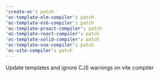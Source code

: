 ```yaml
---
'create-oc': patch
'oc-template-elm-compiler': patch
'oc-template-es6-compiler': patch
'oc-template-preact-compiler': patch
'oc-template-react-compiler': patch
'oc-template-solid-compiler': patch
'oc-template-vue-compiler': patch
'oc-vite-compiler': patch
---
```


Update templates and ignore CJS warnings on vite compiler

